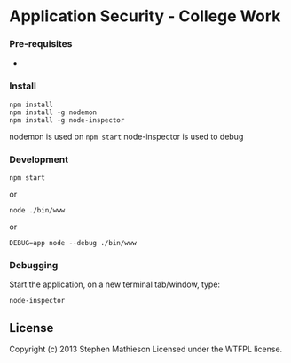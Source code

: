 # Application Security - College Work

### Pre-requisites
   * [node.js]: <http://nodejs.org>

### Install
```
npm install
npm install -g nodemon
npm install -g node-inspector
```

nodemon is used on ```npm start```
node-inspector is used to debug

### Development
```
npm start
```
or
```
node ./bin/www
```
or
```
DEBUG=app node --debug ./bin/www
```

### Debugging
Start the application, on a new terminal tab/window, type:
```
node-inspector
```

License
-------

Copyright (c) 2013 Stephen Mathieson Licensed under the WTFPL license.
